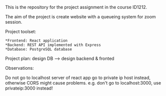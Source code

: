 This is the repository for the project assignment in the course ID1212.

The aim of the project is create website with a queueing system for zoom session. 

Project toolset:

	*Frontend: React application
	*Backend: REST API implemented with Express
	*Database: PostgreSQL database

Project plan:
	design DB --> design backend & fronted

Observations:

Do not go to localhost server of react app go to private ip host instead, otherwise CORS might cause problems. e.g. don't go to localhost:3000, use 	privateip:3000 instead!



